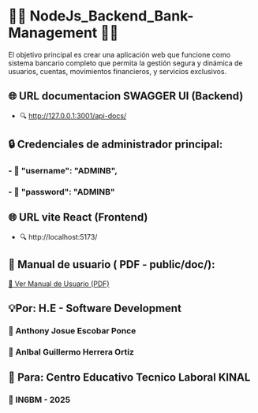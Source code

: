# 🏦💵 NodeJs_Backend_Bank-Management 🏦💵
El objetivo principal es crear una aplicación web que funcione como sistema bancario completo que permita la gestión segura 
y dinámica de usuarios, cuentas, movimientos financieros, y servicios exclusivos.

## 🌐 URL documentacion SWAGGER UI (Backend)
  - 🔍 http://127.0.0.1:3001/api-docs/

## 🔒 Credenciales de administrador principal:
### - 🔑 "username": "ADMINB",
### - 🔑 "password": "ADMINB"

## 🌐 URL vite React (Frontend)
 - 🔍 http://localhost:5173/

 ## 📘 Manual de usuario ( PDF - public/doc/):
[📄 Ver Manual de Usuario (PDF)]()

## 💡Por: H.E - Software Development
 ### 🪪 Anthony Josue Escobar Ponce  
 ### 🪪 AnIbal Guillermo Herrera Ortiz 
 
## 📨 Para: Centro Educativo Tecnico Laboral KINAL
 ### 🏫 IN6BM - 2025
